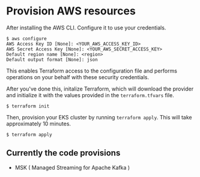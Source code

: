 # Provision AWS resources

After installing the AWS CLI. Configure it to use your credentials.

```shell
$ aws configure
AWS Access Key ID [None]: <YOUR_AWS_ACCESS_KEY_ID>
AWS Secret Access Key [None]: <YOUR_AWS_SECRET_ACCESS_KEY>
Default region name [None]: <region>
Default output format [None]: json
```

This enables Terraform access to the configuration file and performs operations on your behalf with these security credentials.

After you've done this, initalize Terraform, which will download the provider and initialize it with the values provided in the `terraform.tfvars` file.

```shell
$ terraform init
```
Then, provision your EKS cluster by running `terraform apply`. This will 
take approximately 10 minutes.

```shell
$ terraform apply
```

## Currently the code provisions 
- MSK ( Managed Streaming for Apache Kafka ) 
